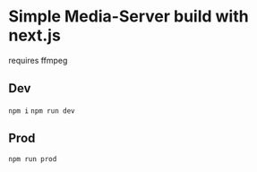 # Simple Media-Server build with next.js
requires ffmpeg
## Dev
`npm i`
`npm run dev`
## Prod
`npm run prod`